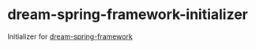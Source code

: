 # dream-spring-framework-initializer
Initializer for [dream-spring-framework](https://github.com/DreamJM/dream-spring-framework")
